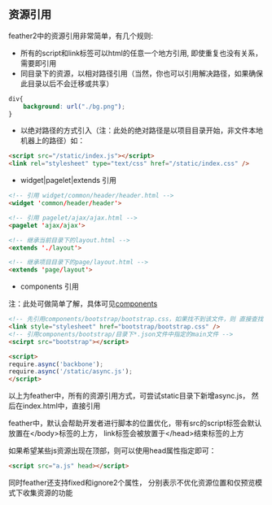 ## 资源引用

feather2中的资源引用非常简单，有几个规则:

* 所有的script和link标签可以html的任意一个地方引用, 即使重复也没有关系， 需要即引用
* 同目录下的资源，以相对路径引用（当然，你也可以引用解决路径，如果确保此目录以后不会迁移或共享）

```css
div{
    background: url("./bg.png");
}
```

* 以绝对路径的方式引入（注：此处的绝对路径是以项目目录开始，非文件本地机器上的路径）如：

```html
<script src="/static/index.js"></script>
<link rel="stylesheet" type="text/css" href="/static/index.css" />
```

* widget|pagelet|extends 引用

```html
<!-- 引用 widget/common/header/header.html -->
<widget 'common/header/header'> 

<!-- 引用 pagelet/ajax/ajax.html -->
<pagelet 'ajax/ajax'>

<!-- 继承当前目录下的layout.html -->
<extends './layout'>

<!-- 继承项目目录下的page/layout.html -->
<extends 'page/layout'>
```

* components 引用

注：此处可做简单了解，具体可见[components]()


```html
<!-- 先引用components/bootstrap/bootstrap.css，如果找不到该文件，则 直接查找 bootstrap/bootstrap.css文件 -->
<link style="stylesheet" href="bootstrap/bootstrap.css" />
<!-- 引用components/bootstrap/目录下*.json文件中指定的main文件 -->
<scirpt src="bootstrap"></script>

<script>
require.async('backbone');
require.async('/static/async.js');
</script>
```

以上为feather中，所有的资源引用方式，可尝试static目录下新增async.js， 然后在index.html中，直接引用

feather中，默认会帮助开发者进行脚本的位置优化，带有src的script标签会默认放置在<\/body>标签的上方， link标签会被放置于<\/head>结束标签的上方

如果希望某些js资源出现在顶部，则可以使用head属性指定即可：

```html
<script src="a.js" head></script>
```

同时feather还支持fixed和ignore2个属性， 分别表示不优化资源位置和仅预览模式下收集资源的功能
